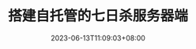 ---
title: "搭建自托管的七日杀服务器端"
description: "在 Linux 服务器上搭建七日杀游戏服务器端"
date: 2023-06-13T11:09:03+08:00
lastmod: 2023-06-13T11:09:03+08:00
categories:
tags:

weight:
draft: false
---